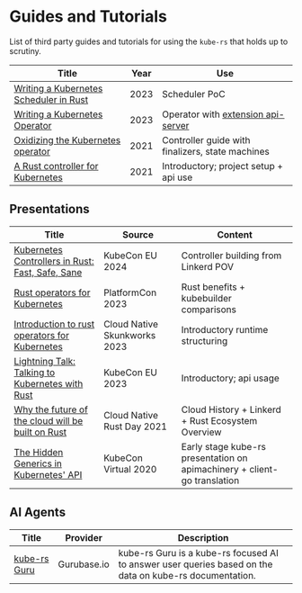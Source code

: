 # Guides and Tutorials

List of third party guides and tutorials for using the `kube-rs` that holds up to scrutiny.

| Title | Year | Use |
| ----- | ---- | --- |
| [Writing a Kubernetes Scheduler in Rust](https://blog.appliedcomputing.io/p/writing-a-kubernetes-scheduler-in) | 2023 | Scheduler PoC |
| [Writing a Kubernetes Operator](https://metalbear.co/blog/writing-a-kubernetes-operator) | 2023 | Operator with [extension api-server](https://kubernetes.io/docs/tasks/extend-kubernetes/setup-extension-api-server/) |
| [Oxidizing the Kubernetes operator](https://www.pavel.cool/rust/rust-kubernetes-operators/) | 2021 | Controller guide with finalizers, state machines
| [A Rust controller for Kubernetes](https://blog.frankel.ch/start-rust/6/) | 2021 | Introductory; project setup + api use |

## Presentations

| Title | Source | Content |
| ----- | ------ | ------- |
| [Kubernetes Controllers in Rust: Fast, Safe, Sane](https://www.youtube.com/watch?v=rXS-3hFYVjc) | KubeCon EU 2024 | Controller building from Linkerd POV |
| [Rust operators for Kubernetes](https://www.youtube.com/watch?v=65pyIeLtd5Y) | PlatformCon 2023 | Rust benefits + kubebuilder comparisons |
| [Introduction to rust operators for Kubernetes](https://www.youtube.com/watch?v=feBYxeO-3cY) | Cloud Native Skunkworks 2023 | Introductory runtime structuring |
| [Lightning Talk: Talking to Kubernetes with Rust](https://www.youtube.com/watch?v=Kp6GQjZixPE) | KubeCon EU 2023 | Introductory; api usage |
| [Why the future of the cloud will be built on Rust](https://www.youtube.com/watch?v=BWL4889RKhU) | Cloud Native Rust Day 2021 | Cloud History + Linkerd + Rust Ecosystem Overview |
| [The Hidden Generics in Kubernetes' API](https://www.youtube.com/watch?v=JmwnRcc2m2A) | KubeCon Virtual 2020 | Early stage kube-rs presentation on apimachinery + client-go translation |

## AI Agents

| Title | Provider | Description |
| ----- | ------ | ------- |
| [kube-rs Guru](https://gurubase.io/g/kube-rs) | Gurubase.io | kube-rs Guru is a kube-rs focused AI to answer user queries based on the data on kube-rs documentation. |

